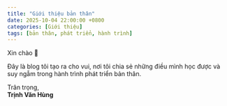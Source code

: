 ```yaml
---
title: "Giới thiệu bản thân"
date: 2025-10-04 22:00:00 +0800
categories: [Giới thiệu]
tags: [bản thân, phát triển, hành trình]
---
```


Xin chào 👋  

Đây là blog tôi tạo ra cho vui, nơi tôi chia sẻ những điều mình học được và suy ngẫm trong hành trình phát triển bản thân.  

Trân trọng,  
**Trịnh Văn Hùng**
